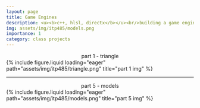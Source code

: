 ```yaml
---
layout: page
title: Game Engines
description: <u><b>c++, hlsl, directx</b></u><br/>building a game engine from scratch<br/>itp 485 (in progress)
img: assets/img/itp485/models.png
importance: 1
category: class projects
---
```


<div class="row">
    <div class="col-sm mt-3 mt-md-0">
        <center>part 1 - triangle</center>
    </div>
    <div class="col-sm mt-3 mt-md-0">
        {% include figure.liquid loading="eager" path="assets/img/itp485/triangle.png" title="part 1 img" %}
    </div>
</div>
<hr>
<div class="row">
    <div class="col-sm mt-3 mt-md-0">
        <center>part 5 - models</center>
    </div>
    <div class="col-sm mt-3 mt-md-0">
        {% include figure.liquid loading="eager" path="assets/img/itp485/models.png" title="part 5 img" %}
    </div>
</div>
